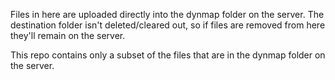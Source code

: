 Files in here are uploaded directly into the dynmap folder on the server. The destination folder isn't deleted/cleared out, so if files are removed from here they'll remain on the server.

This repo contains only a subset of the files that are in the dynmap folder on the server.
